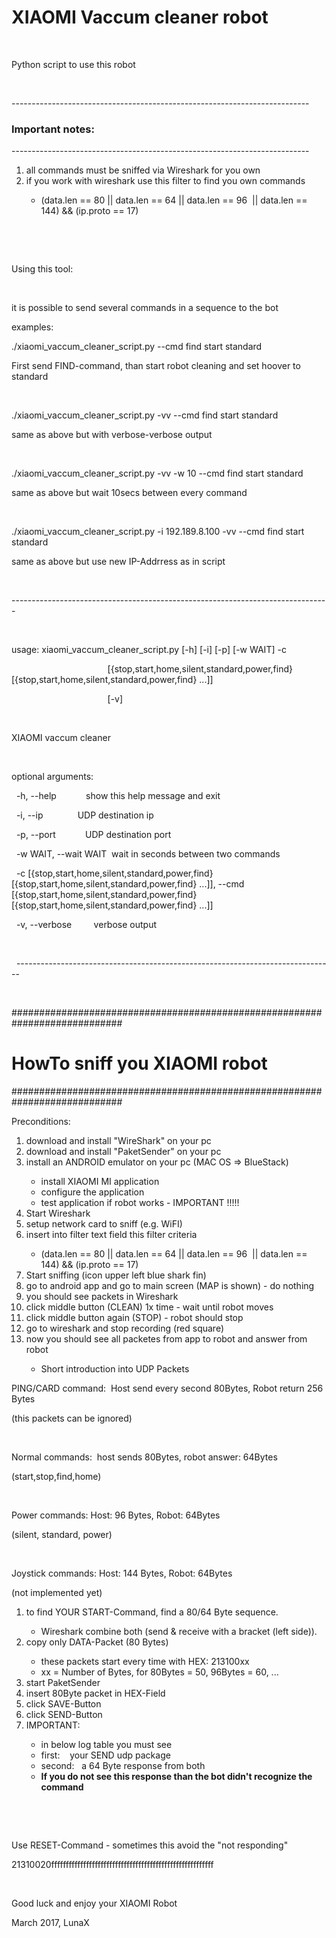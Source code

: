 <!DOCTYPE html PUBLIC "-//W3C//DTD HTML 4.01//EN" "http://www.w3.org/TR/html4/strict.dtd">
<html>
<head>
  <meta http-equiv="Content-Type" content="text/html; charset=utf-8">
  <meta http-equiv="Content-Style-Type" content="text/css">
  <title></title>
  <meta name="Generator" content="Cocoa HTML Writer">
  <meta name="CocoaVersion" content="1504.81">
</head>
<body>
<p><h1>XIAOMI Vaccum cleaner robot</h1></p>
<p><br></p>
<p>Python script to use this robot</p>
<p><br></p>
<p>--------------------------------------------------------------------------</p>
<p><h3>Important notes:</h3></p>
<p>--------------------------------------------------------------------------</p>
<ol>
  <li>all commands must be sniffed via Wireshark for you own</li>
  <li>if you work with wireshark use this filter to find you own commands</li>
  <ul>
    <li>(data.len == 80 || data.len == 64 || data.len == 96  || data.len == 144) &amp;&amp; (ip.proto == 17)</li>
  </ul>
</ol>
<p><br></p>
<p><br></p>
<p>Using this tool:  </p>
<p><br></p>
<p>it is possible to send several commands in a sequence to the bot</p>
<p>examples:  </p>
<p>./xiaomi_vaccum_cleaner_script.py --cmd find start standard</p>
<p>First send FIND-command, than start robot cleaning and set hoover to standard</p>
<p><br></p>
<p>./xiaomi_vaccum_cleaner_script.py -vv --cmd find start standard</p>
<p>same as above but with verbose-verbose output</p>
<p><br></p>
<p>./xiaomi_vaccum_cleaner_script.py -vv -w 10 --cmd find start standard</p>
<p>same as above but wait 10secs between every command</p>
<p><br></p>
<p>./xiaomi_vaccum_cleaner_script.py -i 192.189.8.100 -vv --cmd find start standard</p>
<p>same as above but use new IP-Addrress as in script</p>
<p><br></p>
<p>-------------------------------------------------------------------------------</p>
<p><br></p>
<p>usage: xiaomi_vaccum_cleaner_script.py [-h] [-i] [-p] [-w WAIT] -c</p>
<p>                                       [{stop,start,home,silent,standard,power,find} [{stop,start,home,silent,standard,power,find} ...]]</p>
<p>                                       [-v]</p>
<p><br></p>
<p>XIAOMI vaccum cleaner</p>
<p><br></p>
<p>optional arguments:</p>
<p>  -h, --help            show this help message and exit</p>
<p>  -i, --ip              UDP destination ip</p>
<p>  -p, --port            UDP destination port</p>
<p>  -w WAIT, --wait WAIT  wait in seconds between two commands</p>
<p>  -c [{stop,start,home,silent,standard,power,find} [{stop,start,home,silent,standard,power,find} ...]], --cmd [{stop,start,home,silent,standard,power,find} [{stop,start,home,silent,standard,power,find} ...]]</p>
<p>  -v, --verbose         verbose output</p>
<p><br></p>
<p>  -------------------------------------------------------------------------------</p>
<p><br></p>
<p>############################################################################</p>
<p><h1>HowTo sniff you XIAOMI robot</h1></p>
<p>############################################################################</p>
<p>Preconditions:</p>
<ol>
  <li>download and install "WireShark" on your pc</li>
  <li>download and install "PaketSender" on your pc</li>
  <li>install an ANDROID emulator on your pc (MAC OS =&gt; BlueStack)</li>
  <ul>
    <li>install XIAOMI MI application</li>
    <li>configure the application</li>
    <li>test application if robot works - IMPORTANT !!!!!</li>
  </ul>
  <li>Start Wireshark</li>
  <li>setup network card to sniff (e.g. WiFI)</li>
  <li>insert into filter text field this filter criteria</li>
  <ul>
    <li>(data.len == 80 || data.len == 64 || data.len == 96  || data.len == 144) &amp;&amp; (ip.proto == 17)</li>
  </ul>
  <li>Start sniffing (icon upper left blue shark fin)</li>
  <li>go to android app and go to main screen (MAP is shown) - do nothing</li>
  <li>you should see packets in Wireshark</li>
  <li>click middle button (CLEAN) 1x time - wait until robot moves</li>
  <li>click middle button again (STOP) - robot should stop</li>
  <li>go to wireshark and stop recording (red square)</li>
  <li>now you should see all packetes from app to robot and answer from robot</li>
  <ul>
    <li>Short introduction into UDP Packets</li>
  </ul>
</ol>
<p>			PING/CARD command:  Host send every second 80Bytes, Robot return 256 Bytes</p>
<p>			(this packets can be ignored)</p>
<p><br></p>
<p>			Normal commands:  host sends 80Bytes, robot answer: 64Bytes</p>
<p>			(start,stop,find,home)</p>
<p><br></p>
<p>			Power commands: Host: 96 Bytes, Robot: 64Bytes</p>
<p>			(silent, standard, power)</p>
<p><br></p>
<p>			Joystick commands: Host: 144 Bytes, Robot: 64Bytes</p>
<p>			(not implemented yet)  </p>
<ol>
  <li>to find YOUR START-Command, find a 80/64 Byte sequence.</li>
  <ul>
    <li>Wireshark combine both (send &amp; receive with a bracket (left side)).</li>
  </ul>
  <li>copy only DATA-Packet (80 Bytes)</li>
  <ul>
    <li>these packets start every time with HEX: 213100xx</li>
    <li>xx = Number of Bytes, for 80Bytes = 50, 96Bytes = 60, ...</li>
  </ul>
  <li>start PaketSender</li>
  <li>insert 80Byte packet in HEX-Field</li>
  <li>click SAVE-Button</li>
  <li>click SEND-Button</li>
  <li>IMPORTANT:</li>
  <ul>
    <li>in below log table you must see</li>
    <li>first:    your SEND udp package</li>
    <li>second:   a 64 Byte response from both</li>
    <li><b>If you do not see this response than the bot didn't recognize the command</b></li>
  </ul>
</ol>
<p><br></p>
<p><br></p>
<p>Use RESET-Command - sometimes this avoid the "not responding"</p>
<p>21310020ffffffffffffffffffffffffffffffffffffffffffffffffffffffff</p>
<p><br></p>
<p>Good luck and enjoy your XIAOMI Robot</p>
<p>March 2017, LunaX</p>
</body>
</html>
